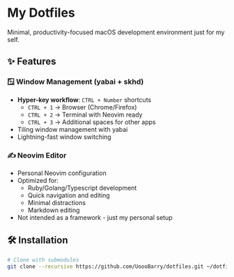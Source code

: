 # My Dotfiles

Minimal, productivity-focused macOS development environment just for my self.

## ✨ Features

### 🪟 Window Management (yabai + skhd)
- **Hyper-key workflow**: `CTRL + Number` shortcuts
  - `CTRL + 1` → Browser (Chrome/Firefox)
  - `CTRL + 2` → Terminal with Neovim ready
  - `CTRL + 3` → Additional spaces for other apps
- Tiling window management with yabai
- Lightning-fast window switching

### ✍️ Neovim Editor
- Personal Neovim configuration
- Optimized for:
  - Ruby/Golang/Typescript development
  - Quick navigation and editing
  - Minimal distractions
  - Markdown editing
- Not intended as a framework - just my personal setup

## 🛠️ Installation

```bash
# Clone with submodules
git clone --recursive https://github.com/UoooBarry/dotfiles.git ~/dotfiles
